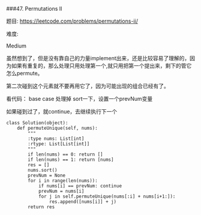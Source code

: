 ###47. Permutations II

题目:
<https://leetcode.com/problems/permutations-ii/>


难度:

Medium 


虽然想到了，但是没有靠自己的力量implement出来，还是比较容易了理解的，因为如果有重复的，那么处理只用处理第一个,就只用把第一个提出来，剩下的管它怎么permute。

第二次碰到这个元素就不要再用它了，因为可能出现的组合已经有了。


看代码：
base case 处理掉
sort一下，设置一个prevNum变量

如果碰到过了，就continue，去继续执行下一个


```
class Solution(object):
    def permuteUnique(self, nums):
        """
        :type nums: List[int]
        :rtype: List[List[int]]
        """
        if len(nums) == 0: return []
        if len(nums) == 1: return [nums]
        res = []
        nums.sort()
        prevNum = None
        for i in range(len(nums)):
            if nums[i] == prevNum: continue
            prevNum = nums[i]
            for j in self.permuteUnique(nums[:i] + nums[i+1:]):
                res.append([nums[i]] + j)
        return res
```